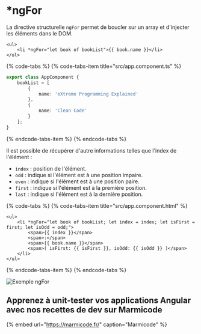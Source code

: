 # \*ngFor

La directive structurelle `ngFor` permet de boucler sur un array et d'injecter les éléments dans le DOM.

```markup
<ul>
    <li *ngFor="let book of bookList">{{ book.name }}</li>
</ul>
```

{% code-tabs %}
{% code-tabs-item title="src/app.component.ts" %}
```typescript
export class AppComponent {
    bookList = [
        {
            name: 'eXtreme Programming Explained'
        },
        {
            name: 'Clean Code'
        }
    ];
}
```
{% endcode-tabs-item %}
{% endcode-tabs %}

Il est possible de récupérer d'autre informations telles que l'index de l'élément :

* `index` : position de l'élément.
* `odd` : indique si l'élément est à une position impaire.
* `even` : indique si l'élément est à une position paire.
* `first` : indique si l'élément est à la première position.
* `last` : indique si l'élément est à la dernière position.

{% code-tabs %}
{% code-tabs-item title="src/app.component.html" %}
```markup
<ul>
    <li *ngFor="let book of bookList; let index = index; let isFirst = first; let isOdd = odd;">
        <span>{{ index }}</span>
        <span>:</span>
        <span>{{ book.name }}</span>
        <span>( isFirst: {{ isFirst }}, isOdd: {{ isOdd }} )</span>
    </li>
</ul>
```
{% endcode-tabs-item %}
{% endcode-tabs %}

![Exemple ngFor](../../.gitbook/assets/ng-for-example.png)

## Apprenez à unit-tester vos applications Angular avec nos recettes de dev sur Marmicode

{% embed url="https://marmicode.fr/" caption="Marmicode" %}




